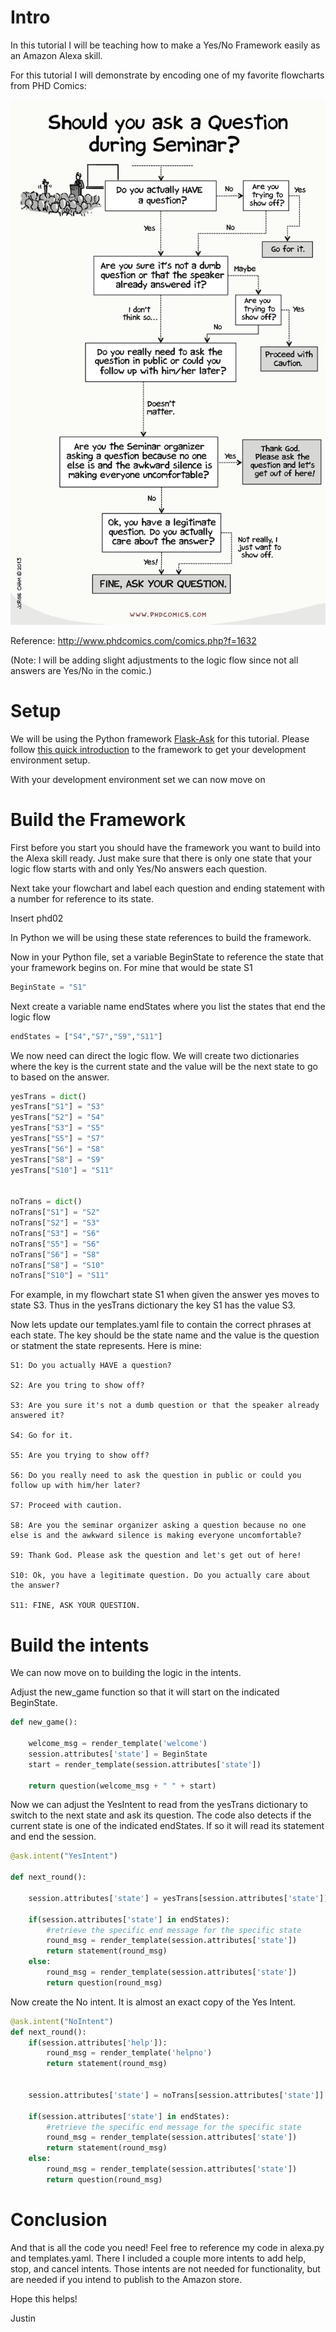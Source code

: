 # Intro

In this tutorial I will be teaching how to make a Yes/No Framework easily as an Amazon Alexa skill.

For this tutorial I will demonstrate by encoding one of my favorite flowcharts from PHD Comics:

![alt text](https://raw.githubusercontent.com/JustinChavez/Flask-Ask-HW/master/tutorial/images/phd01.png "From PHD Comics")

Reference: http://www.phdcomics.com/comics.php?f=1632

(Note: I will be adding slight adjustments to the logic flow since not all answers are Yes/No in the comic.)

# Setup

We will be using the Python framework [Flask-Ask](https://github.com/johnwheeler/flask-ask) for this tutorial. Please follow [this quick introduction](https://developer.amazon.com/blogs/post/Tx14R0IYYGH3SKT/Flask-Ask-A-New-Python-Framework-for-Rapid-Alexa-Skills-Kit-Development) to the framework to get your development environment setup.

With your development environment set we can now move on 

# Build the Framework
First before you start you should have the framework you want to build into the Alexa skill ready. Just make sure that there is only one state that your logic flow starts with and only Yes/No answers each question.

Next take your flowchart and label each question and ending statement with a number for reference to its state. 

Insert phd02

In Python we will be using these state references to build the framework. 

Now in your Python file, set a variable BeginState to reference the state that your framework begins on. For mine that would be state S1

```Python
BeginState = "S1"
```
Next create a variable name endStates where you list the states that end the logic flow

```Python
endStates = ["S4","S7","S9","S11"]
```
We now need can direct the logic flow. We will create two dictionaries where the key is the current state and the value will be the next state to go to based on the answer. 

```Python
yesTrans = dict()
yesTrans["S1"] = "S3"
yesTrans["S2"] = "S4"
yesTrans["S3"] = "S5"
yesTrans["S5"] = "S7"
yesTrans["S6"] = "S8"
yesTrans["S8"] = "S9"
yesTrans["S10"] = "S11"


noTrans = dict()
noTrans["S1"] = "S2"
noTrans["S2"] = "S3"
noTrans["S3"] = "S6"
noTrans["S5"] = "S6"
noTrans["S6"] = "S8"
noTrans["S8"] = "S10"
noTrans["S10"] = "S11"
```
For example, in my flowchart state S1 when given the answer yes moves to state S3. Thus in the yesTrans dictionary the key S1 has the value S3. 

Now lets update our templates.yaml file to contain the correct phrases at each state. The key should be the state name and the value is the question or statment the state represents. Here is mine:

```
S1: Do you actually HAVE a question?

S2: Are you tring to show off?

S3: Are you sure it's not a dumb question or that the speaker already answered it?

S4: Go for it.

S5: Are you trying to show off?

S6: Do you really need to ask the question in public or could you follow up with him/her later?

S7: Proceed with caution.

S8: Are you the seminar organizer asking a question because no one else is and the awkward silence is making everyone uncomfortable?

S9: Thank God. Please ask the question and let's get out of here!

S10: Ok, you have a legitimate question. Do you actually care about the answer?

S11: FINE, ASK YOUR QUESTION.
```

# Build the intents
We can now move on to building the logic in the intents. 

Adjust the new_game function so that it will start on the indicated BeginState.

```Python
def new_game():
    
    welcome_msg = render_template('welcome')
    session.attributes['state'] = BeginState
    start = render_template(session.attributes['state'])

    return question(welcome_msg + " " + start)
```
Now we can adjust the YesIntent to read from the yesTrans dictionary to switch to the next state and ask its question. The code also detects if the current state is one of the indicated endStates. If so it will read its statement and end the session. 

```Python
@ask.intent("YesIntent")

def next_round():

    session.attributes['state'] = yesTrans[session.attributes['state']]
    
    if(session.attributes['state'] in endStates):
        #retrieve the specific end message for the specific state
        round_msg = render_template(session.attributes['state'])
        return statement(round_msg)
    else:
        round_msg = render_template(session.attributes['state'])
        return question(round_msg)
```
Now create the No intent. It is almost an exact copy of the Yes Intent.

```Python
@ask.intent("NoIntent")
def next_round():
    if(session.attributes['help']):
        round_msg = render_template('helpno')
        return statement(round_msg)


    session.attributes['state'] = noTrans[session.attributes['state']]
    
    if(session.attributes['state'] in endStates):
        #retrieve the specific end message for the specific state
        round_msg = render_template(session.attributes['state'])
        return statement(round_msg)
    else:
        round_msg = render_template(session.attributes['state'])
        return question(round_msg)
```
# Conclusion
And that is all the code you need! Feel free to reference my code in alexa.py and templates.yaml. There I included a couple more intents to add help, stop, and cancel intents. Those intents are not needed for functionality, but are needed if you intend to publish to the Amazon store.

Hope this helps!

Justin




